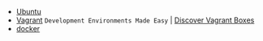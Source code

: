 
* [Ubuntu](./ubuntu.md#ubuntu)
* [Vagrant](https://www.vagrantup.com/) `Development Environments Made Easy` | [Discover Vagrant Boxes](https://app.vagrantup.com/boxes/search)
* [docker](./docker.md)
